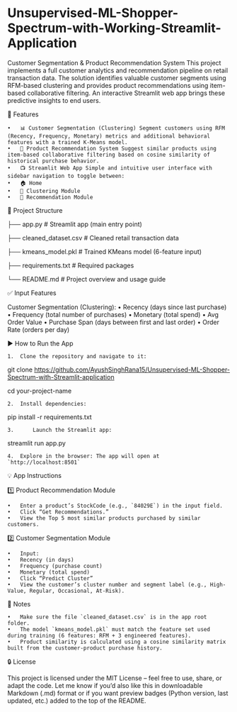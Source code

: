 # Unsupervised-ML-Shopper-Spectrum-with-Working-Streamlit-Application


Customer Segmentation & Product Recommendation System
This project implements a full customer analytics and recommendation pipeline on retail transaction data. The solution identifies valuable customer segments using RFM-based clustering and provides product recommendations using item-based collaborative filtering. An interactive Streamlit web app brings these predictive insights to end users.


🚀 Features


	•	📊 Customer Segmentation (Clustering) Segment customers using RFM (Recency, Frequency, Monetary) metrics and additional behavioral features with a trained K-Means model.
	•	🔁 Product Recommendation System Suggest similar products using item-based collaborative filtering based on cosine similarity of historical purchase behavior.
	•	📺 Streamlit Web App Simple and intuitive user interface with sidebar navigation to toggle between:
	•	🏠 Home
	•	👥 Clustering Module
	•	🔗 Recommendation Module

 
📁 Project Structure


├── app.py                 # Streamlit app (main entry point)


├── cleaned_dataset.csv    # Cleaned retail transaction data


├── kmeans_model.pkl       # Trained KMeans model (6-feature input)


├── requirements.txt       # Required packages


└── README.md              # Project overview and usage guide


✅ Input Features


Customer Segmentation (Clustering):
	•	Recency (days since last purchase)
	•	Frequency (total number of purchases)
	•	Monetary (total spend)
	•	Avg Order Value
	•	Purchase Span (days between first and last order)
	•	Order Rate (orders per day)

 
 ▶️ How to Run the App

 
	1.	Clone the repository and navigate to it:
 git clone https://github.com/AyushSinghRana15/Unsupervised-ML-Shopper-Spectrum-with-Streamlit-application

 
cd your-project-name


	2.	Install dependencies:
 pip install -r requirements.txt

 
	3.      Launch the Streamlit app:
 streamlit run app.py

 
	4.	Explore in the browser: The app will open at `http://localhost:8501`
💡 App Instructions


1️⃣ Product Recommendation Module


	•	Enter a product’s StockCode (e.g., `84029E`) in the input field.
	•	Click “Get Recommendations.”
	•	View the Top 5 most similar products purchased by similar customers.

 
2️⃣ Customer Segmentation Module


	•	Input:
	•	Recency (in days)
	•	Frequency (purchase count)
	•	Monetary (total spend)
	•	Click “Predict Cluster”
	•	View the customer’s cluster number and segment label (e.g., High-Value, Regular, Occasional, At-Risk).

 
📌 Notes


	•	Make sure the file `cleaned_dataset.csv` is in the app root folder.
	•	The model `kmeans_model.pkl` must match the feature set used during training (6 features: RFM + 3 engineered features).
	•	Product similarity is calculated using a cosine similarity matrix built from the customer-product purchase history.

 
🔒 License


This project is licensed under the MIT License – feel free to use, share, or adapt the code.
Let me know if you’d also like this in downloadable Markdown (.md) format or if you want preview badges (Python version, last updated, etc.) added to the top of the README.
